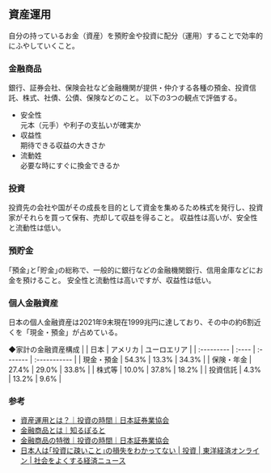 ## 資産運用
自分の持っているお金（資産）を預貯金や投資に配分（運用）することで効率的にふやしていくこと。

### 金融商品
銀行、証券会社、保険会社など金融機関が提供・仲介する各種の預金、投資信託、株式、社債、公債、保険などのこと。
以下の3つの観点で評価する。

- 安全性  
元本（元手）や利子の支払いが確実か
- 収益性  
期待できる収益の大きさか
- 流動姓  
必要な時にすぐに換金できるか

### 投資
投資先の会社や国がその成長を目的として資金を集めるため株式を発行し、投資家がそれらを買って保有、売却して収益を得ること。
収益性は高いが、安全性と流動性は低い。

### 預貯金
｢預金｣と｢貯金｣の総称で、一般的に銀行などの金融機関銀行、信用金庫などにお金を預けること。
安全性と流動性は高いですが、収益性は低い。

### 個人金融資産
日本の個人金融資産は2021年9末現在1999兆円に達しており、その中の約6割近くを「現金・預金」が占めている。

◆家計の金融資産構成
|            | 日本  | アメリカ | ユーロエリア |
| :--------- | :---- | :------- | :----------- |
| 現金・預金 | 54.3% | 13.3%    | 34.3%        |
| 保険・年金 | 27.4% | 29.0%    | 33.8%        |
| 株式等     | 10.0% | 37.8%    | 18.2%        |
| 投資信託   | 4.3%  | 13.2%    | 9.6%         |

### 参考
- [資産運用とは？｜投資の時間｜日本証券業協会](https://www.jsda.or.jp/jikan/lesson2/)
- [金融商品とは｜知るぽると](https://www.shiruporuto.jp/public/document/container/yogo/k/kinyu_shohin.html)
- [金融商品の特徴｜投資の時間｜日本証券業協会](https://www.jsda.or.jp/jikan/lesson4/#deposit)
- [日本人は｢投資に疎いこと｣の損失をわかってない \| 投資 \| 東洋経済オンライン \| 社会をよくする経済ニュース](https://toyokeizai.net/articles/-/477210)